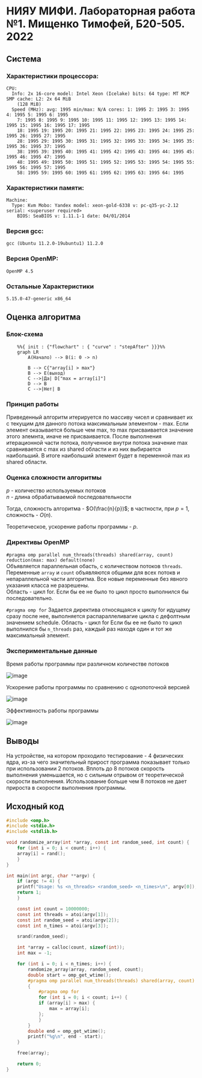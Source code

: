# НИЯУ МИФИ. Лабораторная работа №1. Мищенко Тимофей, Б20-505. 2022

## Система

### Характеристики процессора:
```
CPU:
  Info: 2x 16-core model: Intel Xeon (Icelake) bits: 64 type: MT MCP SMP cache: L2: 2x 64 MiB
    (128 MiB)
  Speed (MHz): avg: 1995 min/max: N/A cores: 1: 1995 2: 1995 3: 1995 4: 1995 5: 1995 6: 1995
    7: 1995 8: 1995 9: 1995 10: 1995 11: 1995 12: 1995 13: 1995 14: 1995 15: 1995 16: 1995 17: 1995
    18: 1995 19: 1995 20: 1995 21: 1995 22: 1995 23: 1995 24: 1995 25: 1995 26: 1995 27: 1995
    28: 1995 29: 1995 30: 1995 31: 1995 32: 1995 33: 1995 34: 1995 35: 1995 36: 1995 37: 1995
    38: 1995 39: 1995 40: 1995 41: 1995 42: 1995 43: 1995 44: 1995 45: 1995 46: 1995 47: 1995
    48: 1995 49: 1995 50: 1995 51: 1995 52: 1995 53: 1995 54: 1995 55: 1995 56: 1995 57: 1995
    58: 1995 59: 1995 60: 1995 61: 1995 62: 1995 63: 1995 64: 1995
```

### Характеристики памяти:
```
Machine:
  Type: Kvm Mobo: Yandex model: xeon-gold-6338 v: pc-q35-yc-2.12 serial: <superuser required>
    BIOS: SeaBIOS v: 1.11.1-1 date: 04/01/2014
```

### Версия gcc:
```
gcc (Ubuntu 11.2.0-19ubuntu1) 11.2.0
```

### Версия OpenMP:
```
OpenMP 4.5
```

### Остальные Характеристики
```
5.15.0-47-generic x86_64
```

## Оценка алгоритма

### Блок-схема

```mermaid
    %%{ init : {"flowchart" : { "curve" : "stepAfter" }}}%%
    graph LR
        A(Начало) --> B(i: 0 -> n)
        
        B --> C{"array[i] > max"}
        B --> E(выход)
        C -->|Да| D["max = array[i]"]
        D --> B
        C -->|Нет| B
```

### Принцип работы
Приведенный алгоритм итерируется по массиву чисел и сравнивает их с текущим для данного потока 
максимальным элементом - max. Если элемент оказывается больше чем max, то max присваивается значение
этого элемнта, иначе не присваивается. После выполнения итерационной части потока,
полученное внутри потока значение max сравнивается с max из shared области и из них
выбирается наибольший. В итоге наибольший элемент будет в переменной max из shared области. 

### Оценка сложности алгоритмы

$p$ - количество используемых потоков  
$n$ - длина обрабатываемой последовательности

Тогда, сложность алгоритма - $O(\frac{n}{p})$; в частности, при $p = 1$, сложность - $O(n)$.

Теоретическое, ускорение работы программы - $p$.

### Директивы OpenMP
`#pragma omp parallel num_threads(threads) shared(array, count) reduction(max: max) default(none)`  
Объявляется параллельная обасть, с количеством потоков `threads`. Переменные `array` и `count`
объявляются общими для всех потокв и непараллельной части алгоритма. Все новые переменные без явного
указания класса не разрешены.  
Область - цикл for.
Если бы ее не было то цикл просто выполнился бы последовательно.

`#pragma omp for`
Задается директива относящаяся к циклу for идущему сразу после нее, выполняется распараллеливагие цикла с дефолтным значением schedule.
Область - цикл for
Если бы ее не было то цикл выполнился бы `n_threads` раз, каждый раз находя один и тот же максимальный элемент.

### Экспериментальные данные

Время работы программы при различном количестве потоков

![image](target/threads.png)

Ускорение работы программы по сравнению с однопоточной версией

![image](target/acceleration.png)

Эффективность работы программы

![image](target/efficiency.png)

## Выводы
На устройстве, на котором проходило тестирование - 4 физических ядра, из-за чего значительный
прирост программа показывает только при использовании 2 потоков. Вплоть до 8 потоков скорость выполнения
уменьшается, но с сильным отрывом от теоретической скорости выполнения. Использование больше чем 8 потоков 
не дает прироста в скорости выполнения программы.

## Исходный код

```c 
#include <omp.h>
#include <stdio.h>
#include <stdlib.h>

void randomize_array(int *array, const int random_seed, int count) {
    for (int i = 0; i < count; i++) {
	array[i] = rand();
    }
}

int main(int argc, char **argv) {
    if (argc != 4) {
	printf("Usage: %s <n_threads> <random_seed> <n_times>\n", argv[0]);
	return 1;
    }

    const int count = 10000000;
    const int threads = atoi(argv[1]);
    const int random_seed = atoi(argv[2]);
    const int n_times = atoi(argv[3]);

    srand(random_seed);

    int *array = calloc(count, sizeof(int));
    int max = -1;

    for (int i = 0; i < n_times; i++) {
        randomize_array(array, random_seed, count);
        double start = omp_get_wtime();
        #pragma omp parallel num_threads(threads) shared(array, count) reduction(max: max) default(none)
        {
            #pragma omp for
            for (int i = 0; i < count; i++) {
            if (array[i] > max) {
                max = array[i];
            };
            }
        }
        double end = omp_get_wtime();
        printf("%g\n", end - start);
    }

    free(array);

    return 0;
}
```
